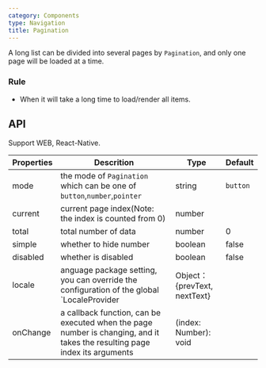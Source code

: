 ```yaml
---
category: Components
type: Navigation
title: Pagination
---
```


A long list can be divided into several pages by `Pagination`, and only one page will be loaded at a time.

### Rule

- When it will take a long time to load/render all items.

## API

Support WEB, React-Native.

Properties | Descrition | Type | Default
-----------|------------|------|--------
|  mode  | the mode of `Pagination` which can be one of `button`,`number`,`pointer` | string | `button`  |
|  current  | current page index(Note: the index is counted from 0) | number  |    |
|  total  | total number of data | number  |  0  |
|  simple  | whether to hide number | boolean | false  |
|  disabled  | whether is disabled | boolean | false  |
| locale |  anguage package setting, you can override the configuration of the global `LocaleProvider | Object：{prevText, nextText} |  |
|  onChange | a callback function, can be executed when the page number is changing, and it takes the resulting page index its arguments | (index: Number): void |  |
